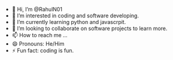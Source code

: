 - 👋 Hi, I’m @RahulN01
- 👀 I’m interested in coding and software developing.
- 🌱 I’m currently learning python and javascrpit.
- 💞️ I’m looking to collaborate on software projects to learn more.
- 📫 How to reach me ...
- 😄 Pronouns: He/Him
- ⚡ Fun fact: coding is fun.

<!---
RahulN01/RahulN01 is a ✨ special ✨ repository because its `README.md` (this file) appears on your GitHub profile.
You can click the Preview link to take a look at your changes.
--->
